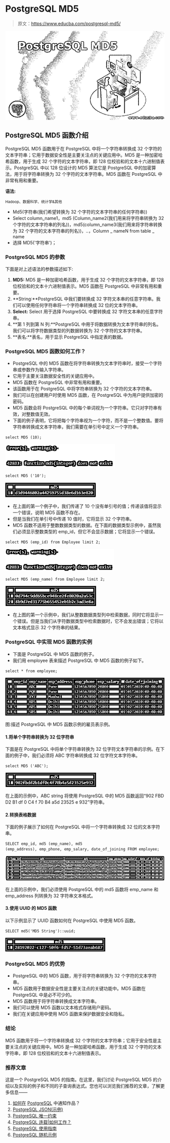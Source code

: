 # PostgreSQL MD5

> 原文：<https://www.educba.com/postgresql-md5/>

![PostgreSQL MD5 ](img/6c997c7b7966c6bb9de21e2d9a7dc344.png "PostgreSQL MD5 ")



## PostgreSQL MD5 函数介绍

PostgreSQL MD5 函数用于在 PostgreSQL 中将一个字符串转换成 32 个字符的文本字符串；它用于数据安全性是主要关注点的关键应用中。MD5 是一种加密哈希函数，用于生成 32 个字符的文本字符串，即 128 位校验和的文本十六进制值表示。PostgreSQL 中以 128 位设计的 MD5 算法它是 PostgreSQL 中的加密算法，用于将字符串转换为 32 个字符的文本字符串。MD5 函数在 PostgreSQL 中非常有用和重要。

**语法:**

<small>Hadoop、数据科学、统计学&其他</small>

*   Md5(字符串(我们希望转换为 32 个字符的文本字符串的任何字符串))
*   Select column_name1，md5 (Column_name2(我们用来将字符串转换为 32 个字符的文本字符串的列名))，md5(column_name3(我们用来将字符串转换为 32 个字符的文本字符串的列名))，..，Column _ nameN from table _ name
*   选择 MD5('字符串')；

### PostgreSQL MD5 的参数

下面是对上述语法的参数描述如下:

1.  **MD5:** MD5 是一种加密哈希函数，用于生成 32 个字符的文本字符串，即 128 位校验和的文本十六进制值表示。MD5 函数在 PostgreSQL 中非常有用和重要。
2.  **String:**PostgreSQL 中我们要转换成 32 字符文本串的任意字符串。我们可以使用任何字符串将一个字符串转换成 32 位的文本字符串。
3.  **Select:** Select 用于选择 PostgreSQL 中要转换成 32 字符文本串的任意字符串。
4.  **第 1 列到第 N 列:**PostgreSQL 中用于将数据转换为文本字符串的列名。我们可以将字符数据类型的列数据转换为 32 个字符的文本字符串。
5.  **表名:**表名，用于显示 PostgreSQL 中指定表的数据。

### PostgreSQL MD5 函数如何工作？

*   PostgreSQL 中的 MD5 函数在将字符串转换为文本字符串时，接受一个字符串或参数作为输入字符串。
*   它用于主要关注数据安全性的关键应用中。
*   MD5 函数在 PostgreSQL 中非常有用和重要。
*   该函数用于在 PostgreSQL 中将字符串转换为 32 个字符的文本字符串。
*   我们可以在创建用户时使用 MD5 函数，在 PostgreSQL 中为用户提供加密的密码。
*   MD5 函数会将 PostgreSQL 中的每个单词视为一个字符串。它只对字符串有效，对整数值无效。
*   下面的例子表明，它将把每个字符串视为一个字符，而不是一个整数值。要将字符串转换成文本字符串，我们需要在单引号中定义一个字符串。

`select MD5 (10);`

![PostgreSQL MD5 Example 1](img/6e96745848b808b7f6446438afacd7d4.png "PostgreSQL MD5 Example 1")



`select MD5 ('10');`

![PostgreSQL MD5 Example 2](img/9d2088429ddcffface4daefab24f848d.png "PostgreSQL MD5 Example 2")



*   在上面的第一个例子中，我们传递了 10 个没有单引号的值；传递该值将显示一个错误，说明 MD5 函数不存在。
*   但是当我们在单引号中传递 10 值时，它将显示 32 个字符串。
*   MD5 函数不适用于整数数据类型的数据。在下面的数据类型示例中，虽然我们必须显示整数类型的 emp_id，但它不会显示数据；它将显示一个错误。

`select MD5 (emp_id) from Employee limit 2;`

![PostgreSQL MD5 Example](img/228fbaf85c24221e1509861e72c06207.png "PostgreSQL MD5 Example")



`select MD5 (emp_name) from Employee limit 2;`

![Integer Data Type Example 4](img/4842fb1699412af17c8c07f97773792d.png "Integer Data Type Example 4")



*   在上图的第一个示例中，我们从整数数据类型列中检索数据，同时它将显示一个错误。但是当我们从字符数据类型中检索数据时，它不会发出错误；它将以文本格式显示 32 个字符串的结果。

### PostgreSQL 中实现 MD5 函数的实例

*   下面是 PostgreSQL 中 MD5 函数的例子。
*   我们用 employee 表来描述 PostgreSQL 中 MD5 函数的例子如下。

`select * from employee;`

![PostgreSQL MD5 Example 5](img/e3f2fa28d0def8466fec7c1d57f96fed.png "PostgreSQL MD5 Example 5")



图:描述 PostgreSQL 中 MD5 函数示例的雇员表示例。

#### 1.将单个字符串转换为 32 位字符串

下面是在 PostgreSQL 中将单个字符串转换为 32 位字符文本字符串的示例。在下面的例子中，我们必须将 ABC 字符串转换成 32 位字符文本字符串。

`select MD5 ('ABC');`

![32 bit String Example 6](img/2a98d321844c0099c92897b316c9c65d.png "32 bit String Example 6")



在上面的示例中，ABC string 将使用 PostgreSQL 中的 MD5 函数返回“902 FBD D2 B1 df 0 C4 f 70 B4 a5d 23525 e 932”字符串。

#### 2.转换表格数据

下面的例子展示了如何在 PostgreSQL 中将一个字符串转换成 32 位的文本字符串。

`SELECT emp_id, md5 (emp_name), md5 (emp_address), emp_phone, emp_salary, date_of_joining FROM employee;`

![PostgreSQL MD5 Example 7](img/8dbeeaec8b5705ce5e2e5771038ec894.png "PostgreSQL MD5 Example 7")



在上面的示例中，我们必须使用 PostgreSQL 中的 md5 函数将 emp_name 和 emp_address 列转换为 32 字符串文本格式。

#### 3.使用 UUID 的 MD5 函数

以下示例显示了 UUID 函数如何在 PostgreSQL 中使用 MD5 函数。

`SELECT md5('MD5 String')::uuid;`

![UUID Example 8](img/fe80fea797c68cc071e99baa1837f60a.png "UUID Example 8")



### PostgreSQL MD5 的优势

*   PostgreSQL 中的 MD5 函数，用于将字符串转换为 32 个字符的文本字符串。
*   MD5 函数用于数据安全性是主要关注点的关键功能中。MD5 函数在 PostgreSQL 中是必不可少的。
*   MD5 函数用于将字符串转换成文本字符串。
*   我们可以使用 MD5 函数以文本格式存储用户密码。
*   我们在关键应用中使用 MD5 函数来保护数据安全和隐私。

### 结论

MD5 函数用于将一个字符串转换成 32 个字符的文本字符串；它用于安全性是主要关注点的关键应用中。MD5 是一种加密哈希函数，用于生成 32 个字符的文本字符串，即 128 位校验和的文本十六进制值表示。

### 推荐文章

这是一个 PostgreSQL MD5 的指南。在这里，我们讨论 PostgreSQL MD5 的介绍以及实际的例子和不同的子查询表达式。您也可以浏览我们推荐的文章，了解更多信息——

1.  [如何在](https://www.educba.com/postgresql-notify/) [PostgreSQL](https://www.educba.com/postgresql-notify/) 中通知作品？
2.  [PostgreSQL JSON(示例)](https://www.educba.com/postgresql-json/)
3.  [PostgreSQL 唯一约束](https://www.educba.com/postgresql-unique-constraint/)
4.  [PostgreSQL 连载|如何工作？](https://www.educba.com/postgresql-serial/)
5.  [PostgreSQL 使用指南](https://www.educba.com/postgresql-having/)
6.  [PostgreSQL 随机示例](https://www.educba.com/postgresql-random/)